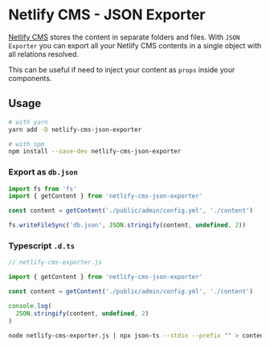 # Netlify CMS - JSON Exporter

[Netlify CMS](https://www.netlifycms.org/) stores the content in separate folders and files.
With `JSON Exporter` you can export all your Netlify CMS contents in a single object with all relations resolved.

This can be useful if need to inject your content as `props` inside your components.

## Usage

```sh
# with yarn
yarn add -D netlify-cms-json-exporter

# with npm
npm install --save-dev netlify-cms-json-exporter
```

### Export as `db.json`

```js
import fs from 'fs'
import { getContent } from 'netlify-cms-json-exporter'

const content = getContent('./public/admin/config.yml', './content')

fs.writeFileSync('db.json', JSON.stringify(content, undefined, 2))
```

### Typescript `.d.ts`

```js
// netlify-cms-exporter.js

import { getContent } from 'netlify-cms-json-exporter'

const content = getContent('./public/admin/config.yml', './content')

console.log(
  JSON.stringify(content, undefined, 2)
)
```

```sh
node netlify-cms-exporter.js | npx json-ts --stdin --prefix "" > content.d.ts
```
